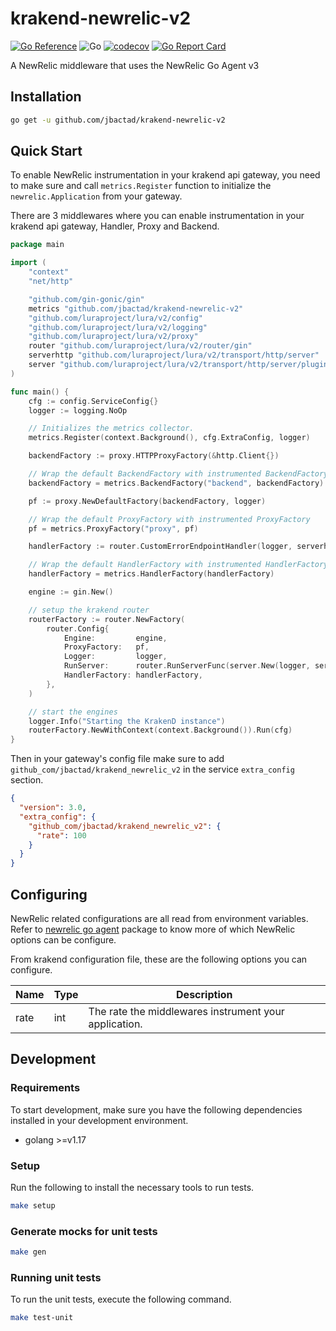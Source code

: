 # krakend-newrelic-v2

[![Go Reference](https://pkg.go.dev/badge/github.com/jbactad/krakend-newrelic-v2.svg)](https://pkg.go.dev/github.com/jbactad/krakend-newrelic-v2)
![Go](https://github.com/jbactad/krakend-newrelic-v2/actions/workflows/go.yml/badge.svg)
[![codecov](https://codecov.io/gh/jbactad/krakend-newrelic-v2/branch/main/graph/badge.svg?token=9CCWX167AA)](https://codecov.io/gh/jbactad/krakend-newrelic-v2)
[![Go Report Card](https://goreportcard.com/badge/github.com/jbactad/krakend-newrelic-v2)](https://goreportcard.com/report/github.com/jbactad/krakend-newrelic-v2)

A NewRelic middleware that uses the NewRelic Go Agent v3

## Installation

```bash
go get -u github.com/jbactad/krakend-newrelic-v2
```

## Quick Start

To enable NewRelic instrumentation in your krakend api gateway,
you need to make sure and call `metrics.Register` function to initialize the `newrelic.Application` from your gateway.

There are 3 middlewares where you can enable instrumentation in your krakend api gateway, Handler, Proxy and Backend.

```go
package main

import (
	"context"
	"net/http"

	"github.com/gin-gonic/gin"
	metrics "github.com/jbactad/krakend-newrelic-v2"
	"github.com/luraproject/lura/v2/config"
	"github.com/luraproject/lura/v2/logging"
	"github.com/luraproject/lura/v2/proxy"
	router "github.com/luraproject/lura/v2/router/gin"
	serverhttp "github.com/luraproject/lura/v2/transport/http/server"
	server "github.com/luraproject/lura/v2/transport/http/server/plugin"
)

func main() {
	cfg := config.ServiceConfig{}
	logger := logging.NoOp

	// Initializes the metrics collector.
	metrics.Register(context.Background(), cfg.ExtraConfig, logger)

	backendFactory := proxy.HTTPProxyFactory(&http.Client{})

	// Wrap the default BackendFactory with instrumented BackendFactory 
	backendFactory = metrics.BackendFactory("backend", backendFactory)

	pf := proxy.NewDefaultFactory(backendFactory, logger)

	// Wrap the default ProxyFactory with instrumented ProxyFactory
	pf = metrics.ProxyFactory("proxy", pf)

	handlerFactory := router.CustomErrorEndpointHandler(logger, serverhttp.DefaultToHTTPError)

	// Wrap the default HandlerFactory with instrumented HandlerFactory
	handlerFactory = metrics.HandlerFactory(handlerFactory)

	engine := gin.New()

	// setup the krakend router
	routerFactory := router.NewFactory(
		router.Config{
			Engine:         engine,
			ProxyFactory:   pf,
			Logger:         logger,
			RunServer:      router.RunServerFunc(server.New(logger, serverhttp.RunServer)),
			HandlerFactory: handlerFactory,
		},
	)

	// start the engines
	logger.Info("Starting the KrakenD instance")
	routerFactory.NewWithContext(context.Background()).Run(cfg)
}
```

Then in your gateway's config file make sure to add `github_com/jbactad/krakend_newrelic_v2` in the
service `extra_config` section.

```json
{
  "version": 3.0,
  "extra_config": {
    "github_com/jbactad/krakend_newrelic_v2": {
      "rate": 100
    }
  }
}
```

## Configuring

NewRelic related configurations are all read from environment variables.
Refer to [newrelic go agent](https://pkg.go.dev/github.com/newrelic/go-agent/v3/newrelic@v3.18.1#ConfigFromEnvironment)
package to know more of which NewRelic options can be configure.

From krakend configuration file, these are the following options you can configure.

| Name | Type | Description                                           |
|------|------|-------------------------------------------------------|
| rate | int  | The rate the middlewares instrument your application. |


## Development

### Requirements

To start development, make sure you have the following dependencies installed in your development environment.

- golang >=v1.17

### Setup

Run the following to install the necessary tools to run tests.

```bash
make setup
```

### Generate mocks for unit tests

```bash
make gen
```

### Running unit tests

To run the unit tests, execute the following command.

```bash
make test-unit
```
